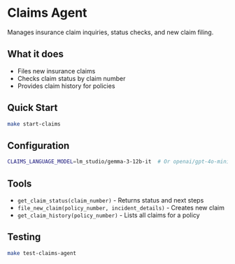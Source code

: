 # Claims Agent

Manages insurance claim inquiries, status checks, and new claim filing.

## What it does
- Files new insurance claims
- Checks claim status by claim number
- Provides claim history for policies

## Quick Start
```bash
make start-claims
```

## Configuration
```bash
CLAIMS_LANGUAGE_MODEL=lm_studio/gemma-3-12b-it  # Or openai/gpt-4o-mini
```

## Tools
- `get_claim_status(claim_number)` - Returns status and next steps
- `file_new_claim(policy_number, incident_details)` - Creates new claim
- `get_claim_history(policy_number)` - Lists all claims for a policy

## Testing
```bash
make test-claims-agent
```